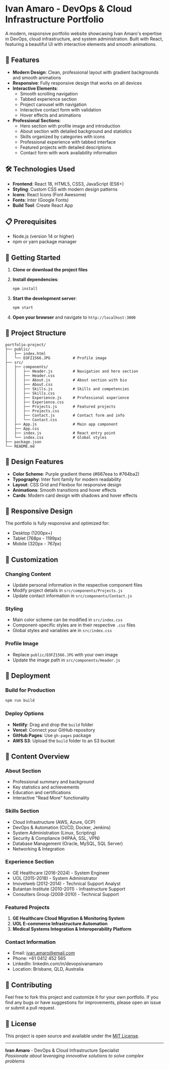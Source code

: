 # Ivan Amaro - DevOps & Cloud Infrastructure Portfolio

A modern, responsive portfolio website showcasing Ivan Amaro's expertise in DevOps, cloud infrastructure, and system administration. Built with React, featuring a beautiful UI with interactive elements and smooth animations.

## 🚀 Features

- **Modern Design**: Clean, professional layout with gradient backgrounds and smooth animations
- **Responsive**: Fully responsive design that works on all devices
- **Interactive Elements**: 
  - Smooth scrolling navigation
  - Tabbed experience section
  - Project carousel with navigation
  - Interactive contact form with validation
  - Hover effects and animations
- **Professional Sections**:
  - Hero section with profile image and introduction
  - About section with detailed background and statistics
  - Skills organized by categories with icons
  - Professional experience with tabbed interface
  - Featured projects with detailed descriptions
  - Contact form with work availability information

## 🛠️ Technologies Used

- **Frontend**: React 18, HTML5, CSS3, JavaScript (ES6+)
- **Styling**: Custom CSS with modern design patterns
- **Icons**: React Icons (Font Awesome)
- **Fonts**: Inter (Google Fonts)
- **Build Tool**: Create React App

## 📋 Prerequisites

- Node.js (version 14 or higher)
- npm or yarn package manager

## 🚀 Getting Started

1. **Clone or download the project files**

2. **Install dependencies**:
   ```bash
   npm install
   ```

3. **Start the development server**:
   ```bash
   npm start
   ```

4. **Open your browser** and navigate to `http://localhost:3000`

## 📁 Project Structure

```
portfolio-project/
├── public/
│   ├── index.html
│   └── EOFZ1566.JPG          # Profile image
├── src/
│   ├── components/
│   │   ├── Header.js         # Navigation and hero section
│   │   ├── Header.css
│   │   ├── About.js          # About section with bio
│   │   ├── About.css
│   │   ├── Skills.js         # Skills and competencies
│   │   ├── Skills.css
│   │   ├── Experience.js     # Professional experience
│   │   ├── Experience.css
│   │   ├── Projects.js       # Featured projects
│   │   ├── Projects.css
│   │   ├── Contact.js        # Contact form and info
│   │   └── Contact.css
│   ├── App.js                # Main app component
│   ├── App.css
│   ├── index.js              # React entry point
│   └── index.css             # Global styles
├── package.json
└── README.md
```

## 🎨 Design Features

- **Color Scheme**: Purple gradient theme (#667eea to #764ba2)
- **Typography**: Inter font family for modern readability
- **Layout**: CSS Grid and Flexbox for responsive design
- **Animations**: Smooth transitions and hover effects
- **Cards**: Modern card design with shadows and hover effects

## 📱 Responsive Design

The portfolio is fully responsive and optimized for:
- Desktop (1200px+)
- Tablet (768px - 1199px)
- Mobile (320px - 767px)

## 🔧 Customization

### Changing Content
- Update personal information in the respective component files
- Modify project details in `src/components/Projects.js`
- Update contact information in `src/components/Contact.js`

### Styling
- Main color scheme can be modified in `src/index.css`
- Component-specific styles are in their respective `.css` files
- Global styles and variables are in `src/index.css`

### Profile Image
- Replace `public/EOFZ1566.JPG` with your own image
- Update the image path in `src/components/Header.js`

## 🚀 Deployment

### Build for Production
```bash
npm run build
```

### Deploy Options
- **Netlify**: Drag and drop the `build` folder
- **Vercel**: Connect your GitHub repository
- **GitHub Pages**: Use `gh-pages` package
- **AWS S3**: Upload the `build` folder to an S3 bucket

## 📄 Content Overview

### About Section
- Professional summary and background
- Key statistics and achievements
- Education and certifications
- Interactive "Read More" functionality

### Skills Section
- Cloud Infrastructure (AWS, Azure, GCP)
- DevOps & Automation (CI/CD, Docker, Jenkins)
- System Administration (Linux, Scripting)
- Security & Compliance (HIPAA, SSL, VPN)
- Database Management (Oracle, MySQL, SQL Server)
- Networking & Integration

### Experience Section
- GE Healthcare (2016-2024) - System Engineer
- UOL (2015-2018) - System Administrator
- Imovelweb (2012-2014) - Technical Support Analyst
- Butantan Institute (2010-2011) - Infrastructure Support
- Consulters Group (2008-2010) - Technical Support

### Featured Projects
1. **GE Healthcare Cloud Migration & Monitoring System**
2. **UOL E-commerce Infrastructure Automation**
3. **Medical Systems Integration & Interoperability Platform**

### Contact Information
- Email: ivan.amaro@email.com
- Phone: +61 0412 452 565
- LinkedIn: linkedin.com/in/devopsivanamaro
- Location: Brisbane, QLD, Australia

## 🤝 Contributing

Feel free to fork this project and customize it for your own portfolio. If you find any bugs or have suggestions for improvements, please open an issue or submit a pull request.

## 📄 License

This project is open source and available under the [MIT License](LICENSE).

---

**Ivan Amaro** - DevOps & Cloud Infrastructure Specialist  
*Passionate about leveraging innovative solutions to solve complex problems* 